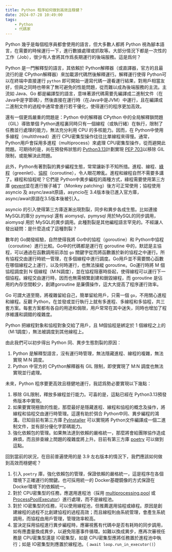 ```yaml
---
title: Python 程序如何做到高效且穩健？
date: 2024-07-28 10:49:00
tags:
	- Python
	- 代碼家
---
```


Python 幾乎是每個程序員都會使用的語言，但大多數人都將 Python 視為腳本語言，在需要的時候運行一下，進行數據處理或抓取等。大部分情況下都是一次性的工作（Job），很少有人會將其作爲長期運行的後端服務。這是爲何？

Python 是一門解釋型的語言，其依賴於 Python解釋器（或直譯器，官方的且最流行的是 CPython解釋器）來加載源代碼然後解釋運行。解釋運行使得 Python可以在終端中直接運行 `python` 即可開始一邊寫代碼一邊看運行結果，對用戶相當友好，但與之同時也帶來了無可避免的性能問題，從而難以成為後端服務的主流。主流如 Java、Go 都是編譯型的語言，意味著源代碼需要先編譯成二進制文件（在Java中是字節碼），然後直接在運行時（在Java中是JVM）中運行，且在編譯成二進制文件的過程中通常會進行若干優化，使得運行的程序更加高效。

<!-- more -->

還有一個更爲嚴重的問題是：Python 中的解釋器 CPython 中的全局解釋鎖問題（GIL）導致單個 Python進程裏同時只有一個線程（或執行緒）在執行，限制了任務並行處理的能力，無法充分利用 CPU 的多核能力。因而，在 Python中使用多線程（multithread）進行 CPU密集型操作往往比單線程來得慢。通常，Python用戶會採用多進程（multiprocess）來處理 CPU密集型操作，從而避開此問題。可期待的是，尚在預發佈狀態的 [Python3.13](https://docs.python.org/zh-cn/3.14/whatsnew/3.13.html)計劃實現 [PEP 703](https://peps.python.org/pep-0703/)以移除 GIL限制，或能解決此問題。

此外，Python有著割裂的異步編程生態，常常讓新手不知所措。進程、線程、[綠程](https://greenlet.readthedocs.io/en/latest/)（greenlet）、[協程](https://docs.python.org/zh-cn/3/library/asyncio-task.html)（coroutine），令人眼花瞭亂。進程和線程自然不需要多講了。綠程和協程呢？它們是 Python中異步編程的兩種方式，綠程需要使用第三方庫 [gevent](https://www.gevent.org/)並在進行猴子補丁（Monkey patching）後方可正常使用；協程使用 asyncio 及 async/await原語，asyncio在 3.4版本後已進入官方庫，async/await原語在3.5版本後被引入。

asyncio 的引入使得第三方庫逐漸出現割裂，同步和異步各成生態。比如連接 MySQL的庫分 pymysql 還有 aiomysql，pymysql 用於MySQL的同步調用，aiomysql 用於 MySQL的異步調用。此種割裂是其他編程語言罕見的。不經讓人發出疑問：是什麼造成了這種割裂？

數年的 Go開發經驗，自然使得我將 Go中的協程（goroutine）和 Python中協程（coroutine）進行比較。Go中的代碼都是運行在 goroutine 中的，默認是主協程，可以通過在函數調用前添加 `go` 關鍵字從而將函數置於新的協程之中運行。所有協程交由運行時統一管理，在多個線程中進行調度。Go用戶並不需要關心函數在哪個線程之上運行，以及何時運行，也無法操縱 goroutine。Go運行時將 M 個協程調度到 N 個線程（M:N調度），並在協程阻塞時掛起，使得線程可以運行下一個協程。線程交由運行時，因而也無需頻繁創建和銷毀線程，而 goroutine 是佔用的內存空間較少，創建goroutine 是廉價操作，這大大提高了程序運行效率。

Go 可謂大道至簡，將複雜留給自己，簡單留給用戶，只需一個 `go`，不用關心進程和線程。反觀 Python，在並發或並行執行上就有多進程、多線程和多協程，共三套方案。每套方案都有各自的用途和侷限，用戶常常在其中迷失，同時也增加了程序維護和調錯的複雜度。

Python 把線程對象和協程對象交給了用戶，且 M個協程是綁定於 1 個線程之上的（M:1調度），無法被調度到其他線程上。

由此我們可以初步得出 Python 同、異步生態割裂的原因：
1. Python 是解釋型語言，沒有運行時管理，無法隱藏進程、線程的複雜，無法實現 M:N 調度。
2. Python 中官方的 CPython解釋器有 GIL 限制，即使實現了 M:N 調度也無法實現並行處理。

未來，Python 程序要更高效且穩健地運行，我認爲勢必要實現以下幾點：
1. 移除 GIL限制，釋放多線程並行能力。可喜的是，這點已經在 Python3.13預發佈版本中實現。
2. 如果要實現極致的性能，那麼最好是隱藏進程、線程和協程的概念及操作，將線程和協程交由運行時管理。這還有助於弭合 Python中同、異步編程的鴻溝。已知目前有第三方庫 [PyInstaller](https://pyinstaller.org/en/stable/index.html) 可以實現將 Python文件編譯成一個二進制文件，並有部分優化字節碼能力。
3. 強化依賴包的管理。如果無法達到依賴的嚴格統一，那麼將會給團隊協作造成麻煩，而且排查線上問題的複雜度將上升。目前有第三方庫 [poetry](https://python-poetry.org/docs/) 可以做到這點。

回到當前的狀況，在目前普遍使用的是 3.9 左右版本的情況下，我們應該如何做到高效而穩健呢？

1. 引入 `poetry` 庫，強化依賴包的管理，保證依賴的嚴格統一，這是程序在各個環境下正確運行的關鍵。也可採用統一的 Docker基礎鏡像的方式保證在 Docker環境下的依賴統一。
2. 對於 CPU密集型的任務，應選用進程池（採用 [multiprocessing.pool](https://docs.python.org/zh-cn/3/library/multiprocessing.html#multiprocessing.pool.Pool) 或 [ProcessPoolExecutor](https://docs.python.org/zh-cn/3/library/concurrent.futures.html)）進行處理，而不是線程池。
3. 對於 IO密集型的任務，可以使用線程池，但推薦選用協程或綠程。原因是創建線程的過程不比創建協程的過程高效；而且線程則由系統管理，會產生系統調用，而協程由用戶管理，管理效率較高。
4. 當決定採用協程進行異步編程時，應審視舊有代碼中是否有耗時的同步調用，如有應盡量換成異步，以避免阻塞事件循環。如難以換成異步，應再次審視任務是 CPU密集型還是 IO密集型，如是 CPU密集型應將任務置於進程池中執行；如是 IO密集型則應置於線程池。（ `await loop.run_in_executor()`）